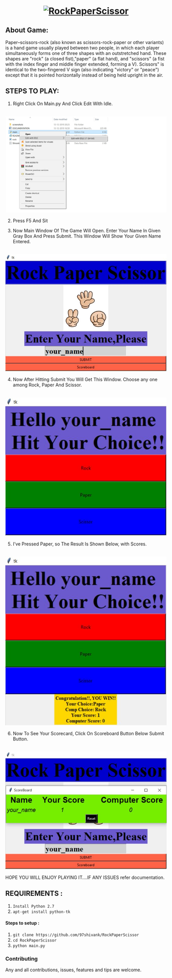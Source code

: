 ﻿<h1 align="center">
  <br>
  <a href="https://github.com/97shivank/RockPaperScissor"><img src="./rock.gif" alt="RockPaperScissor"></a>
</h1>

## About Game:

Paper–scissors-rock (also known as scissors-rock-paper or other variants) is a hand  game usually played between two people, in which each player simultaneously forms one of three shapes with an outstretched hand. These shapes are "rock" (a closed fist),"paper" (a flat hand), and "scissors" (a fist with the index finger and middle finger extended, forming a V). Scissors" is identical to the two-fingered V  sign (also indicating "victory" or "peace") except that it is pointed horizontally instead of being held upright in the air.

## STEPS TO PLAY:


1. Right Click On Main.py And Click Edit With Idle.
  <br>
  <img src="./screenshots/ss1.jpg">
  <br>

2. Press F5 And Sit 

3. Now Main Window Of The Game Will Open. Enter Your Name In Given Gray Box And Press Submit. This Window Will Show Your Given Name Entered.
  <br>
  <img src="./screenshots/ss3.JPG">
  <br>

4. Now After Hitting Submit You Will Get This Window. Choose any one among Rock, Paper And Scissor.
  <br>
  <img src="./screenshots/ss4.JPG">
  <br>

5. I’ve Pressed Paper, so The Result Is Shown Below, with Scores.
  <br>
  <img src="./screenshots/ss5.JPG">
  <br>

6. Now To See Your Scorecard, Click On Scoreboard Button Below Submit Button.
  <br>
  <img src="./screenshots/ss6.JPG">
  <br>

HOPE YOU WILL ENJOY PLAYING IT….IF ANY ISSUES refer documentation.

## REQUIREMENTS :

1. `Install Python 2.7`
2. `apt-get install python-tk` 

#### Steps to setup :

1. `git clone https://github.com/97shivank/RockPaperScissor`
2. `cd RockPaperScissor`
3. `python main.py`


### Contributing
Any and all contributions, issues, features and tips are welcome.
